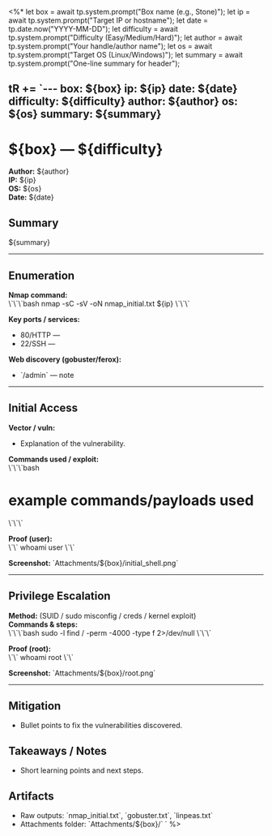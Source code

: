 <%*
let box = await tp.system.prompt("Box name (e.g., Stone)");
let ip = await tp.system.prompt("Target IP or hostname");
let date = tp.date.now("YYYY-MM-DD");
let difficulty = await tp.system.prompt("Difficulty (Easy/Medium/Hard)");
let author = await tp.system.prompt("Your handle/author name");
let os = await tp.system.prompt("Target OS (Linux/Windows)");
let summary = await tp.system.prompt("One-line summary for header");

tR += `---
box: ${box}
ip: ${ip}
date: ${date}
difficulty: ${difficulty}
author: ${author}
os: ${os}
summary: ${summary}
---

# ${box} — ${difficulty}

**Author:** ${author}  
**IP:** ${ip}  
**OS:** ${os}  
**Date:** ${date}  

## Summary
${summary}

---

## Enumeration
**Nmap command:**  
\\\`\\\`\\\`bash
nmap -sC -sV -oN nmap_initial.txt ${ip}
\\\`\\\`\\\`

**Key ports / services:**  
- 80/HTTP —  
- 22/SSH —

**Web discovery (gobuster/ferox):**  
- \`/admin\` — note

---

## Initial Access
**Vector / vuln:**  
- Explanation of the vulnerability.

**Commands used / exploit:**  
\\\`\\\`\\\`bash
# example commands/payloads used
\\\`\\\`\\\`

**Proof (user):**  
\\\`\\\`
whoami
user
\\\`\\\`

**Screenshot:** \`Attachments/${box}/initial_shell.png\`

---

## Privilege Escalation
**Method:** (SUID / sudo misconfig / creds / kernel exploit)  
**Commands & steps:**  
\\\`\\\`\\\`bash
sudo -l
find / -perm -4000 -type f 2>/dev/null
\\\`\\\`\\\`

**Proof (root):**  
\\\`\\\`
whoami
root
\\\`\\\`

**Screenshot:** \`Attachments/${box}/root.png\`

---

## Mitigation
- Bullet points to fix the vulnerabilities discovered.

## Takeaways / Notes
- Short learning points and next steps.

## Artifacts
- Raw outputs: \`nmap_initial.txt\`, \`gobuster.txt\`, \`linpeas.txt\`
- Attachments folder: \`Attachments/${box}/\`
`
%>
